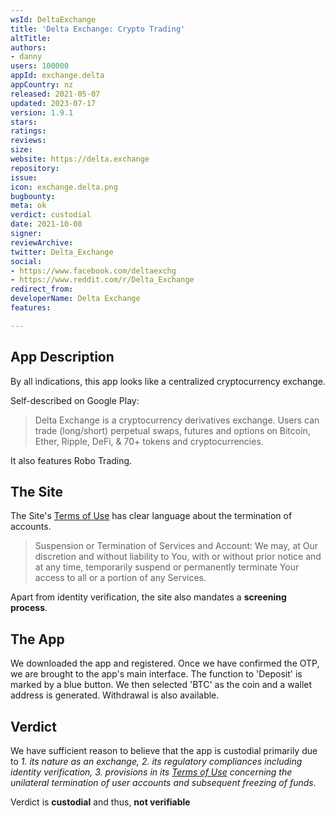 ```yaml
---
wsId: DeltaExchange
title: 'Delta Exchange: Crypto Trading'
altTitle: 
authors:
- danny
users: 100000
appId: exchange.delta
appCountry: nz
released: 2021-05-07
updated: 2023-07-17
version: 1.9.1
stars: 
ratings: 
reviews: 
size: 
website: https://delta.exchange
repository: 
issue: 
icon: exchange.delta.png
bugbounty: 
meta: ok
verdict: custodial
date: 2021-10-08
signer: 
reviewArchive: 
twitter: Delta_Exchange
social:
- https://www.facebook.com/deltaexchg
- https://www.reddit.com/r/Delta_Exchange
redirect_from: 
developerName: Delta Exchange
features: 

---
```


## App Description

By all indications, this app looks like a centralized cryptocurrency exchange.

Self-described on Google Play:

> Delta Exchange is a cryptocurrency derivatives exchange. Users can trade (long/short) perpetual swaps, futures and options on Bitcoin, Ether, Ripple, DeFi, & 70+ tokens and cryptocurrencies.

It also features Robo Trading.

## The Site

The Site's [Terms of Use](https://www.delta.exchange/terms-of-use) has clear language about the termination of accounts.

> Suspension or Termination of Services and Account: We may, at Our discretion and without liability to You, with or without prior notice and at any time, temporarily suspend or permanently terminate Your access to all or a portion of any Services.

Apart from identity verification, the site also mandates a **screening process**.

## The App

We downloaded the app and registered. Once we have confirmed the OTP, we are brought to the app's main interface. The function to 'Deposit' is marked by a blue button. We then selected 'BTC' as the coin and a wallet address is generated. Withdrawal is also available.

## Verdict

We have sufficient reason to believe that the app is custodial primarily due to _1. its nature as an exchange, 2. its regulatory compliances including identity verification, 3. provisions in its [Terms of Use](https://www.delta.exchange/terms-of-use) concerning the unilateral termination of user accounts and subsequent freezing of funds._

Verdict is **custodial** and thus, **not verifiable**
